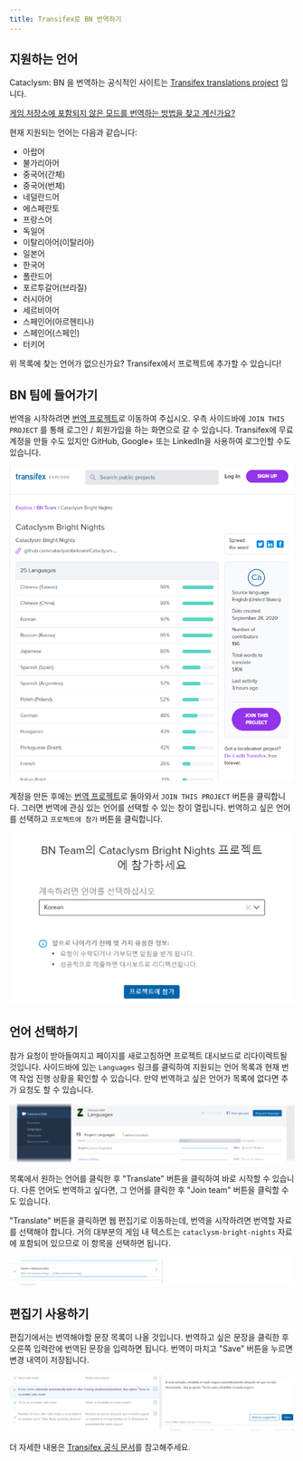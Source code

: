 ```yaml
---
title: Transifex로 BN 번역하기
---
```


## 지원하는 언어

Cataclysm: BN 을 번역하는 공식적인 사이트는 [Transifex translations project][project] 입니다.

[게임 저장소에 포함되지 않은 모드를 번역하는 방법을 찾고 계신가요?](../guides/mods.md)

현재 지원되는 언어는 다음과 같습니다:

- 아랍어
- 불가리아어
- 중국어(간체)
- 중국어(번체)
- 네덜란드어
- 에스페란토
- 프랑스어
- 독일어
- 이탈리아어(이탈리아)
- 일본어
- 한국어
- 폴란드어
- 포르투갈어(브라질)
- 러시아어
- 세르비아어
- 스페인어(아르헨티나)
- 스페인어(스페인)
- 터키어

위 목록에 찾는 언어가 없으신가요? Transifex에서 프로젝트에 추가할 수 있습니다!

## BN 팀에 들어가기

번역을 시작하려면 [번역 프로젝트][project]로 이동하여 주십시오. 우측 사이드바에 `JOIN THIS PROJECT`
를 통해 로그인 / 회원가입을 하는 화면으로 갈 수 있습니다. Transifex에 무료 계정을 만들 수도 있지만
GitHub, Google+ 또는 LinkedIn을 사용하여 로그인할 수도 있습니다.

![번역 시작하기](./img/start_new.png)

계정을 만든 후에는 [번역 프로젝트][project]로 돌아와서 `JOIN THIS PROJECT` 버튼을 클릭합니다. 그러면
번역에 관심 있는 언어를 선택할 수 있는 창이 열립니다. 번역하고 싶은 언어를 선택하고
`프로젝트에 참가` 버튼을 클릭합니다.

![프로젝트 참가하기](./img/choose.png)

## 언어 선택하기

참가 요청이 받아들여지고 페이지를 새로고침하면 프로젝트 대시보드로 리다이렉트될 것입니다. 사이드바에
있는 `Languages` 링크를 클릭하여 지원되는 언어 목록과 현재 번역 작업 진행 상황을 확인할 수 있습니다.
만약 번역하고 싶은 언어가 목록에 없다면 추가 요청도 할 수 있습니다.

![언어 목록](./img/languages.png)

목록에서 원하는 언어를 클릭한 후 "Translate" 버튼을 클릭하여 바로 시작할 수 있습니다. 다른 언어도
번역하고 싶다면, 그 언어를 클릭한 후 "Join team" 버튼을 클릭할 수도 있습니다.

"Translate" 버튼을 클릭하면 웹 편집기로 이동하는데, 번역을 시작하려면 번역할 자료를 선택해야 합니다.
거의 대부분의 게임 내 텍스트는 `cataclysm-bright-nights` 자료에 포함되어 있으므로 이 항목을 선택하면
됩니다.

![자료 선택하기](./img/resource.png)

## 편집기 사용하기

편집기에서는 번역해야할 문장 목록이 나올 것입니다. 번역하고 싶은 문장을 클릭한 후 오른쪽 입력란에
번역된 문장을 입력하면 됩니다. 번역이 마치고 "Save" 버튼을 누르면 변경 내역이 저장됩니다.

![웹 편집기](./img/editor.png)

더 자세한 내용은 [Transifex 공식 문서][docs]를 참고해주세요.

[project]: https://explore.transifex.com/bn-team/cataclysm-bright-nights/
[docs]: https://docs.transifex.com/
